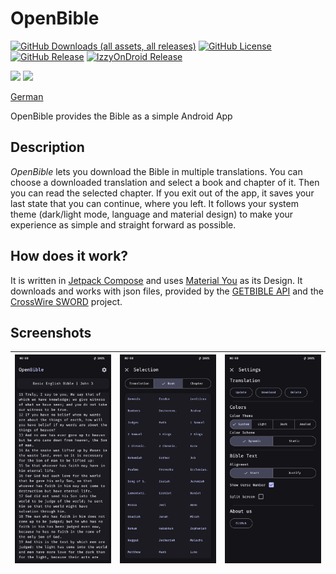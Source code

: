 # OpenBible
[![GitHub Downloads (all assets, all releases)](https://img.shields.io/github/downloads/SchweGELBin/OpenBible2/total)](https://github.com/SchweGELBin/OpenBible2/releases)
[![GitHub License](https://img.shields.io/github/license/SchweGELBin/OpenBible2)](./LICENSE)
[![GitHub Release](https://img.shields.io/github/v/release/SchweGELBin/OpenBible2)](https://github.com/SchweGELBin/OpenBible2/releases/latest)
[![IzzyOnDroid Release](https://img.shields.io/endpoint?url=https://apt.izzysoft.de/fdroid/api/v1/shield/com.schwegelbin.openbible)](https://apt.izzysoft.de/packages/com.schwegelbin.openbible)

<a href="https://play.google.com/store/apps/details?id=com.schwegelbin.openbible"><img src="https://play.google.com/intl/en_us/badges/images/generic/en_badge_web_generic.png" height="60"></a>
<a href="https://apt.izzysoft.de/packages/com.schwegelbin.openbible"><img src="https://gitlab.com/IzzyOnDroid/repo/-/raw/master/assets/IzzyOnDroid.png" height="60"></a>

[German](./README_DE.md)

<!-- ./fastlane/metadata/android/en-US/short_description.txt -->
OpenBible provides the Bible as a simple Android App

## Description
<!-- ./fastlane/metadata/android/en-US/full_description.txt -->
<p><i>OpenBible</i> lets you download the Bible in multiple translations. You can choose a downloaded translation and select a book and chapter of it. Then you can read the selected chapter. If you exit out of the app, it saves your last state that you can continue, where you left. It follows your system theme (dark/light mode, language and material design) to make your experience as simple and straight forward as possible.</p>

## How does it work?
It is written in [Jetpack Compose](https://developer.android.com/compose) and uses [Material You](https://m3.material.io) as its Design.
It downloads and works with json files, provided by the [GETBIBLE API](https://getbible.net/docs) and the [CrossWire SWORD](https://www.crosswire.org/sword) project.

## Screenshots
| ![](./metadata/en-US/images/phoneScreenshots/1.png) | ![](./metadata/en-US/images/phoneScreenshots/2.png) | ![](./metadata/en-US/images/phoneScreenshots/3.png) |
|-----------------------------------------------------------------------|-----------------------------------------------------------------------|-----------------------------------------------------------------------|
